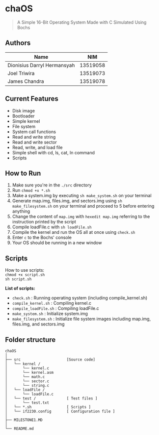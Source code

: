 # chaOS
> A Simple 16-Bit Operating System Made with C Simulated Using Bochs

## Authors
| Name | NIM |
| --- | --- |
| Dionisius Darryl Hermansyah | 13519058 |
| Joel Triwira | 13519073 | 
| James Chandra | 13519078 |

## Current Features
* Disk image
* Bootloader
* Simple kernel
* File system
* System call functions
* Read and write string
* Read and write sector
* Read, write, and load file
* Simple shell with cd, ls, cat, ln command
* Scripts

## How to Run
1. Make sure you're in the ```./src``` directory
2. Run ```chmod +x *.sh```
3. Make a system.img by executing  ```sh make_system.sh``` on your terminal
4. Generate map.img, files.img, and sectors.img using ```sh make_filesystem.sh``` on your terminal and proceed to 5 before entering anything
5. Change the content of ```map.img``` with ```hexedit map.img``` referring to the instruction printed by the script
6. Compile loadFile.c with ```sh loadFile.sh```
7. Compile the kernel and run the OS all at once using ```check.sh```
8. Enter ```c``` to the Bochs' console
9. Your OS should be running in a new window 

## Scripts
How to use scripts:<br/>
    ```chmod +x script.sh```<br/>
    ```sh script.sh``` 

**List of scripts:**
* ```check.sh``` : Running operating system (including compile_kernel.sh)
* ```compile_kernel.sh``` : Compiling kernel.c
* ```compile_loadFile.sh``` : Compiling loadFile.c
* ```make_system.sh``` : Initialize system.img
* ```make_filesystem.sh``` : Initialize file system images including map.img, files.img, and sectors.img

## Folder structure
```
chaOS
│
├── src                     [Source code]
│   └── kernel /            
│       └── kernel.c
│       └── kernel.asm
│       └── math.c  
│       └── sector.c
│       └── string.c  
│   └── loadFile /        
│       └── loadFile.c 
│   └── test /              [ Test files ]
│       └── test.txt
│   └── *.sh                [ Scripts ]  
│   └── if2230.config       [ Configuration file ]  
│
├── MILESTONE1.MD        
│
└── README.md
```

